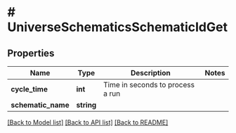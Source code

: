 # # UniverseSchematicsSchematicIdGet

## Properties

Name | Type | Description | Notes
------------ | ------------- | ------------- | -------------
**cycle_time** | **int** | Time in seconds to process a run |
**schematic_name** | **string** |  |

[[Back to Model list]](../../README.md#models) [[Back to API list]](../../README.md#endpoints) [[Back to README]](../../README.md)
